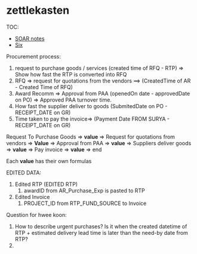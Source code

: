 # zettlekasten

TOC:
- [SOAR notes](./zSOAR.md)
- [Six](./zSix.md)

Procurement process:

1. request to purchase goods / services (created time of RFQ - RTP) => Show how fast the RTP is converted into RFQ
2. RFQ => request for quotations from the vendors ==> (CreatedTime of AR - Created Time of RFQ)
3. Award Recomm => Approval from PAA (openedOn date - approvedDate on PO) => Approved PAA turnover time.
4. How fast the supplier deliver to goods (SubmitedDate on PO - RECEIPT_DATE on GR)
5. Time taken to pay the invoice=> (Payment Date FROM SURYA - RECEIPT_DATE on GR)

Request To Purchase Goods => **value** => Request for quotations from vendors => **Value** => Approval from PAA => **value** => Suppliers deliver goods => **value** => Pay invoice => **value** => end

Each **value** has their own formulas 


EDITED DATA:
1. Edited RTP (EDITED RTP) 
	1. awardID from AR_Purchase_Exp is pasted to RTP
2. Edited Invoice 
	1. PROJECT_ID from RTP_FUND_SOURCE to Invoice

Question for hwee koon:
1. How to describe urgent purchases? Is it when the created datetime of RTP + estimated delivery lead time is later than the need-by date from RTP?
2. 